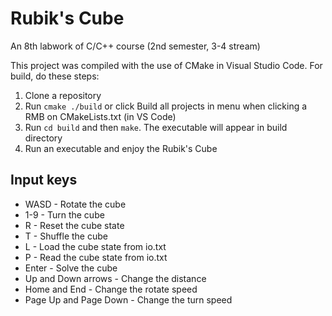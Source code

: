 # Rubik's Cube
An 8th labwork of C/C++ course (2nd semester, 3-4 stream)

This project was compiled with the use of CMake in Visual Studio Code. For build, do these steps:
1. Clone a repository
2. Run `cmake ./build` or click Build all projects in menu when clicking a RMB on CMakeLists.txt (in VS Code)
3. Run `cd build` and then `make`. The executable will appear in build directory
4. Run an executable and enjoy the Rubik's Cube

## Input keys
- WASD - Rotate the cube
- 1-9 - Turn the cube
- R - Reset the cube state
- T - Shuffle the cube
- L - Load the cube state from io.txt
- P - Read the cube state from io.txt
- Enter - Solve the cube
- Up and Down arrows - Change the distance
- Home and End - Change the rotate speed
- Page Up and Page Down - Change the turn speed
